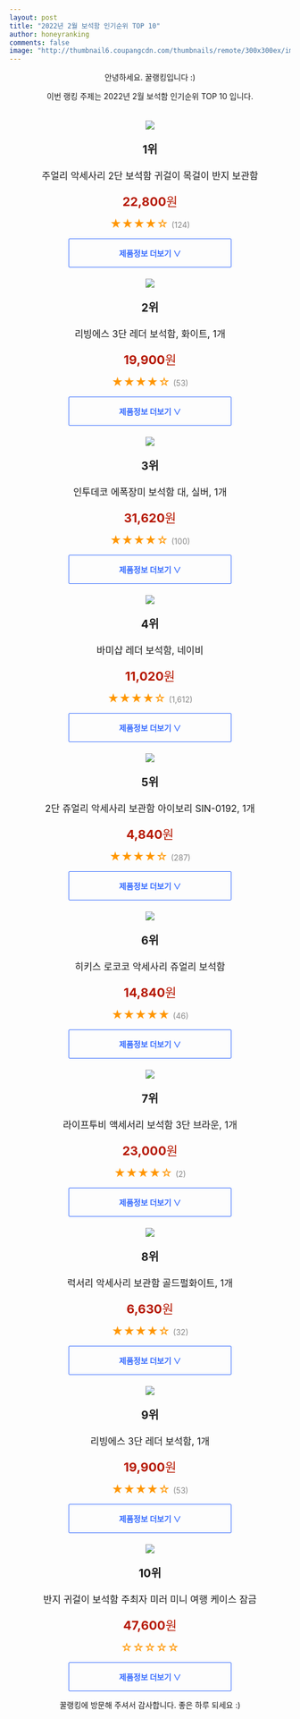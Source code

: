 ```yaml
--- 
layout: post 
title: "2022년 2월 보석함 인기순위 TOP 10" 
author: honeyranking 
comments: false 
image: "http://thumbnail6.coupangcdn.com/thumbnails/remote/300x300ex/image/vendor_inventory/d0b0/dc6563606766a0dce030a9c156e092dc1b6874966f8b158cefeb37aca45c.png" 
--- 
```

<p style="text-align: center;">안녕하세요. 꿀랭킹입니다 :)</p> <p style="text-align: center;">이번 랭킹 주제는 2022년 2월 보석함 인기순위 TOP 10 입니다.</p><center><img src="http://thumbnail6.coupangcdn.com/thumbnails/remote/300x300ex/image/vendor_inventory/d0b0/dc6563606766a0dce030a9c156e092dc1b6874966f8b158cefeb37aca45c.png" style="margin-top:20px" /></center> <p style="text-align: center; font-size: 20px"><b>1위</b></p> <p style="text-align: center; font-size: 17px">주얼리 악세사리 2단 보석함 귀걸이 목걸이 반지 보관함</p> <p style="text-align: center;"><span style="color: #b61800; font-size: 22px;"><b>22,800</b>원</span></p> <p style="text-align: center;"><span style="color: #ff9600; font-size: 20px;">★★★★☆ </span><span style="color: #878787;">(124)</span></p> <center><a href="https://link.coupang.com/a/j8IQy"> <div style="font-size: 14px; display: inline-block; padding: 15px 90px; color: #346aff; border-radius: 2px; border: 1px solid #346aff; cursor: pointer;"><b>제품정보 더보기 &or;</b></div> </a></center><center><img src="http://thumbnail7.coupangcdn.com/thumbnails/remote/300x300ex/image/retail/images/2021/07/14/10/8/9fb334f7-6ce5-4286-b9bf-3a0534dd4aac.jpg" style="margin-top:20px" /></center> <p style="text-align: center; font-size: 20px"><b>2위</b></p> <p style="text-align: center; font-size: 17px">리빙에스 3단 레더 보석함, 화이트, 1개</p> <p style="text-align: center;"><span style="color: #b61800; font-size: 22px;"><b>19,900</b>원</span></p> <p style="text-align: center;"><span style="color: #ff9600; font-size: 20px;">★★★★☆ </span><span style="color: #878787;">(53)</span></p> <center><a href="https://link.coupang.com/a/j8IQA"> <div style="font-size: 14px; display: inline-block; padding: 15px 90px; color: #346aff; border-radius: 2px; border: 1px solid #346aff; cursor: pointer;"><b>제품정보 더보기 &or;</b></div> </a></center><center><img src="http://thumbnail6.coupangcdn.com/thumbnails/remote/300x300ex/image/product/image/vendoritem/2016/01/05/3008972582/fca9f359-f0bb-4e2d-ac69-19b0ac1eb05e.jpg" style="margin-top:20px" /></center> <p style="text-align: center; font-size: 20px"><b>3위</b></p> <p style="text-align: center; font-size: 17px">인투데코 에폭장미 보석함 대, 실버, 1개</p> <p style="text-align: center;"><span style="color: #b61800; font-size: 22px;"><b>31,620</b>원</span></p> <p style="text-align: center;"><span style="color: #ff9600; font-size: 20px;">★★★★☆ </span><span style="color: #878787;">(100)</span></p> <center><a href="https://link.coupang.com/a/j8IQB"> <div style="font-size: 14px; display: inline-block; padding: 15px 90px; color: #346aff; border-radius: 2px; border: 1px solid #346aff; cursor: pointer;"><b>제품정보 더보기 &or;</b></div> </a></center><center><img src="http://thumbnail7.coupangcdn.com/thumbnails/remote/300x300ex/image/retail/images/2018/11/25/15/9/06acf327-de58-47f2-aa1f-c29bfca4ef3a.jpg" style="margin-top:20px" /></center> <p style="text-align: center; font-size: 20px"><b>4위</b></p> <p style="text-align: center; font-size: 17px">바미샵 레더 보석함, 네이비</p> <p style="text-align: center;"><span style="color: #b61800; font-size: 22px;"><b>11,020</b>원</span></p> <p style="text-align: center;"><span style="color: #ff9600; font-size: 20px;">★★★★☆ </span><span style="color: #878787;">(1,612)</span></p> <center><a href="https://link.coupang.com/a/j8IQC"> <div style="font-size: 14px; display: inline-block; padding: 15px 90px; color: #346aff; border-radius: 2px; border: 1px solid #346aff; cursor: pointer;"><b>제품정보 더보기 &or;</b></div> </a></center><center><img src="http://thumbnail6.coupangcdn.com/thumbnails/remote/300x300ex/image/vendor_inventory/52f4/02cec317db9dfd2022380aa155bec07a9b9f71e117bcd1c3d308a193b0bc.jpg" style="margin-top:20px" /></center> <p style="text-align: center; font-size: 20px"><b>5위</b></p> <p style="text-align: center; font-size: 17px">2단 쥬얼리 악세사리 보관함 아이보리 SIN-0192, 1개</p> <p style="text-align: center;"><span style="color: #b61800; font-size: 22px;"><b>4,840</b>원</span></p> <p style="text-align: center;"><span style="color: #ff9600; font-size: 20px;">★★★★☆ </span><span style="color: #878787;">(287)</span></p> <center><a href="https://link.coupang.com/a/j8IQE"> <div style="font-size: 14px; display: inline-block; padding: 15px 90px; color: #346aff; border-radius: 2px; border: 1px solid #346aff; cursor: pointer;"><b>제품정보 더보기 &or;</b></div> </a></center><center><img src="http://thumbnail9.coupangcdn.com/thumbnails/remote/300x300ex/image/retail/images/2018/03/22/18/2/5d76bdd8-4d9c-4c35-aca7-1edbee71d84e.jpg" style="margin-top:20px" /></center> <p style="text-align: center; font-size: 20px"><b>6위</b></p> <p style="text-align: center; font-size: 17px">히키스 로코코 악세사리 쥬얼리 보석함</p> <p style="text-align: center;"><span style="color: #b61800; font-size: 22px;"><b>14,840</b>원</span></p> <p style="text-align: center;"><span style="color: #ff9600; font-size: 20px;">★★★★★ </span><span style="color: #878787;">(46)</span></p> <center><a href="https://link.coupang.com/a/j8IQF"> <div style="font-size: 14px; display: inline-block; padding: 15px 90px; color: #346aff; border-radius: 2px; border: 1px solid #346aff; cursor: pointer;"><b>제품정보 더보기 &or;</b></div> </a></center><center><img src="http://thumbnail6.coupangcdn.com/thumbnails/remote/300x300ex/image/retail/images/14019828922226805-131503fd-9f9e-4739-b1f2-fb38f56c9016.jpg" style="margin-top:20px" /></center> <p style="text-align: center; font-size: 20px"><b>7위</b></p> <p style="text-align: center; font-size: 17px">라이프투비 액세서리 보석함 3단 브라운, 1개</p> <p style="text-align: center;"><span style="color: #b61800; font-size: 22px;"><b>23,000</b>원</span></p> <p style="text-align: center;"><span style="color: #ff9600; font-size: 20px;">★★★★☆ </span><span style="color: #878787;">(2)</span></p> <center><a href="https://link.coupang.com/a/j8IQH"> <div style="font-size: 14px; display: inline-block; padding: 15px 90px; color: #346aff; border-radius: 2px; border: 1px solid #346aff; cursor: pointer;"><b>제품정보 더보기 &or;</b></div> </a></center><center><img src="http://thumbnail6.coupangcdn.com/thumbnails/remote/300x300ex/image/rs_quotation_api/qjxmpr3g/fdd1960399b048e5947ee33058448386.jpg" style="margin-top:20px" /></center> <p style="text-align: center; font-size: 20px"><b>8위</b></p> <p style="text-align: center; font-size: 17px">럭서리 악세사리 보관함 골드펄화이트, 1개</p> <p style="text-align: center;"><span style="color: #b61800; font-size: 22px;"><b>6,630</b>원</span></p> <p style="text-align: center;"><span style="color: #ff9600; font-size: 20px;">★★★★☆ </span><span style="color: #878787;">(32)</span></p> <center><a href="https://link.coupang.com/a/j8IQJ"> <div style="font-size: 14px; display: inline-block; padding: 15px 90px; color: #346aff; border-radius: 2px; border: 1px solid #346aff; cursor: pointer;"><b>제품정보 더보기 &or;</b></div> </a></center><center><img src="http://thumbnail6.coupangcdn.com/thumbnails/remote/300x300ex/image/retail/images/2021/07/14/10/2/322f2ccd-e2f0-41af-aff4-be1a1630086c.jpg" style="margin-top:20px" /></center> <p style="text-align: center; font-size: 20px"><b>9위</b></p> <p style="text-align: center; font-size: 17px">리빙에스 3단 레더 보석함, 1개</p> <p style="text-align: center;"><span style="color: #b61800; font-size: 22px;"><b>19,900</b>원</span></p> <p style="text-align: center;"><span style="color: #ff9600; font-size: 20px;">★★★★☆ </span><span style="color: #878787;">(53)</span></p> <center><a href="https://link.coupang.com/a/j8IQK"> <div style="font-size: 14px; display: inline-block; padding: 15px 90px; color: #346aff; border-radius: 2px; border: 1px solid #346aff; cursor: pointer;"><b>제품정보 더보기 &or;</b></div> </a></center><center><img src="http://thumbnail8.coupangcdn.com/thumbnails/remote/300x300ex/image/vendor_inventory/7116/21c8f94678a1d06809e5b40c5539438bc56528cb5254a7eb4265c359c8bc.jpg" style="margin-top:20px" /></center> <p style="text-align: center; font-size: 20px"><b>10위</b></p> <p style="text-align: center; font-size: 17px">반지 귀걸이 보석함 주최자 미러 미니 여행 케이스 잠금</p> <p style="text-align: center;"><span style="color: #b61800; font-size: 22px;"><b>47,600</b>원</span></p> <p style="text-align: center;"><span style="color: #ff9600; font-size: 20px;">☆☆☆☆☆ </span><span style="color: #878787;"></span></p> <center><a href="https://link.coupang.com/a/j8IQL"> <div style="font-size: 14px; display: inline-block; padding: 15px 90px; color: #346aff; border-radius: 2px; border: 1px solid #346aff; cursor: pointer;"><b>제품정보 더보기 &or;</b></div> </a></center> <p style="text-align: center;">꿀랭킹에 방문해 주셔서 감사합니다. 좋은 하루 되세요 :)</p>
